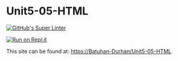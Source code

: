 # Unit5-05-HTML

[![GitHub's Super Linter](https://github.com/Batuhan-Durhan/Unit5-05-HTML/workflows/GitHub's%20Super%20Linter/badge.svg)](https://github.com/Batuhan-Durhan/Unit5-05-HTML/actions)

[![Run on Repl.it](https://repl.it/badge/github/Batuhan-Durhan/Unit5-05-HTML)](https://repl.it/github/Batuhan-Durhan/Unit5-05-HTML)

This site can be found at: [https://Batuhan-Durhan/Unit5-05-HTML](https://Batuhan-Durhan/Unit5-05-HTML)
